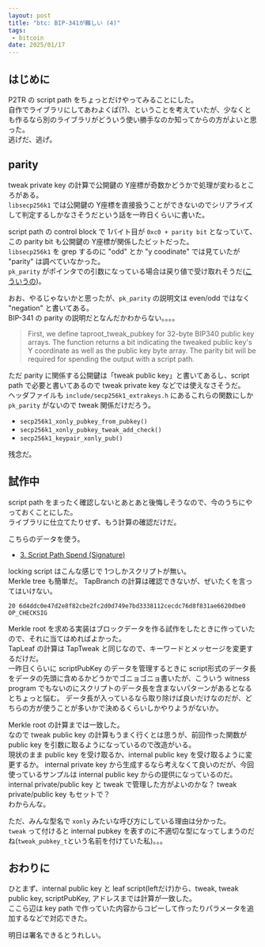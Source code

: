 ```yaml
---
layout: post
title: "btc: BIP-341が難しい (4)"
tags:
 - bitcoin
date: 2025/01/17
---
```


## はじめに

P2TR の script path をちょっとだけやってみることにした。  
自作でライブラリにしてあわよくば(?)、ということを考えていたが、少なくとも作るなら別のライブラリがどういう使い勝手なのか知ってからの方がよいと思った。  
逃げだ、逃げ。

## parity

tweak private key の計算で公開鍵の Y座標が奇数かどうかで処理が変わるところがある。  
`libsecp256k1` では公開鍵の Y座標を直接扱うことができないのでシリアライズして判定するしかなさそうだという話を一昨日くらいに書いた。

script path の control block で 1バイト目が `0xc0 + parity bit` となっていて、この parity bit も公開鍵の Y座標が関係したビットだった。  
`libsecp256k1` を grep するのに "odd" とか "y coodinate" では見ていたが "parity" は調べていなかった。  
`pk_parity` がポインタでの引数になっている場合は戻り値で受け取れそうだ([こういうの](https://github.com/bitcoin-core/secp256k1/blob/v0.6.0/include/secp256k1_extrakeys.h#L88-L90))。

おお、やるじゃないかと思ったが、`pk_parity` の説明文は even/odd ではなく "negation" と書いてある。  
BIP-341 の parity の説明だとなんだかわからない。。。。

> First, we define taproot_tweak_pubkey for 32-byte BIP340 public key arrays. The function returns a bit indicating the tweaked public key's Y coordinate as well as the public key byte array. The parity bit will be required for spending the output with a script path.

ただ parity に関係する公開鍵は「tweak public key」と書いてあるし、script path で必要と書いてあるので tweak private key などでは使えなさそうだ。  
ヘッダファイルも `include/secp256k1_extrakeys.h` にあるこれらの関数にしか `pk_parity` がないので tweak 関係だけだろう。

* `secp256k1_xonly_pubkey_from_pubkey()`
* `secp256k1_xonly_pubkey_tweak_add_check()`
* `secp256k1_keypair_xonly_pub()`

残念だ。

## 試作中

script path をまったく確認しないとあとあと後悔しそうなので、今のうちにやっておくことにした。  
ライブラリに仕立てたりせず、もう計算の確認だけだ。

こちらのデータを使う。

* [3. Script Path Spend (Signature)](https://learnmeabitcoin.com/technical/upgrades/taproot/#example-3-script-path-spend-signature)

locking script はこんな感じで 1つしかスクリプトが無い。  
Merkle tree も簡単だ。
TapBranch の計算は確認できないが、ぜいたくを言ってはいけない。

```
20 6d4ddc0e47d2e8f82cbe2fc2d0d749e7bd3338112cecdc76d8f831ae6620dbe0
OP_CHECKSIG
```

Merkle root を求める実装はブロックデータを作る試作をしたときに作っていたので、それに当てはめればよかった。  
TapLeaf の計算は TapTweak と同じなので、キーワードとメッセージを変更するだけだ。  
一昨日くらいに scriptPubKey のデータを管理するときに script形式のデータ長をデータの先頭に含めるかどうかでゴニョゴニョ書いたが、こういう witness program でもないのにスクリプトのデータ長を含まないパターンがあるとなるとちょっと悩む。
データ長が入っているなら取り除けば良いだけなのだが、どちらの方が使うことが多いかで決めるくらいしかやりようがないか。

Merkle root の計算までは一致した。  
なので tweak public key の計算もうまく行くとは思うが、前回作った関数が public key を引数に取るようになっているので改造がいる。  
現状のまま public key を受け取るか、internal public key を受け取るように変更するか。
internal private key から生成するなら考えなくて良いのだが、今回使っているサンプルは internal public key からの提供になっているのだ。  
internal private/public key と tweak で管理した方がよいのかな？ tweak private/public key もセットで？  
わからんな。

ただ、みんな型名で `xonly` みたいな呼び方にしている理由は分かった。  
`tweak` って付けると internal pubkey を表すのに不適切な型になってしまうのだね(`tweak_pubkey_t`という名前を付けていた私)。。。

## おわりに

ひとまず、internal public key と leaf script(leftだけ)から、tweak, tweak public key, scriptPubKey, アドレスまでは計算が一致した。  
ここら辺は key path で作っていた内容からコピーして作ったりパラメータを追加するなどで対応できた。  

明日は署名できるとうれしい。

